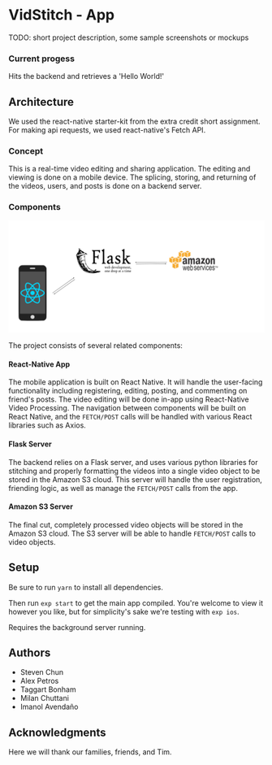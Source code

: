 # VidStitch - App

TODO: short project description, some sample screenshots or mockups

### Current progess
Hits the backend and retrieves a 'Hello World!'

## Architecture

We used the react-native starter-kit from the extra credit short assignment. For making api requests, we used react-native's Fetch API.

### Concept
This is a real-time video editing and sharing application. The editing and viewing is done on a mobile device. The splicing, storing, and returning of the videos, users, and posts is done on a backend server.

### Components
![architecture diagram](img/architecture.png)

The project consists of several related components:

#### React-Native App
The mobile application is built on React Native. It will handle the user-facing functionality including registering, editing, posting, and commenting on friend's posts. The video editing will be done in-app using React-Native Video Processing. The navigation between components will be built on React Native, and the `FETCH/POST` calls will be handled with various React libraries such as Axios.

#### Flask Server
The backend relies on a Flask server, and uses various python libraries for stitching and properly formatting the videos into a single video object to be stored in the Amazon S3 cloud. This server will handle the user registration, friending logic, as well as manage the `FETCH/POST` calls from the app.

#### Amazon S3 Server
The final cut, completely processed video objects will be stored in the Amazon S3 cloud. The S3 server will be able to handle `FETCH/POST` calls to video objects.

## Setup
Be sure to run `yarn` to install all dependencies.

Then run `exp start` to get the main app compiled. You're welcome to view it however you like, but for simplicity's sake we're testing with `exp ios`.

Requires the background server running.

## Authors

* Steven Chun
* Alex Petros
* Taggart Bonham
* Milan Chuttani
* Imanol Avendaño

## Acknowledgments

Here we will thank our families, friends, and Tim.

